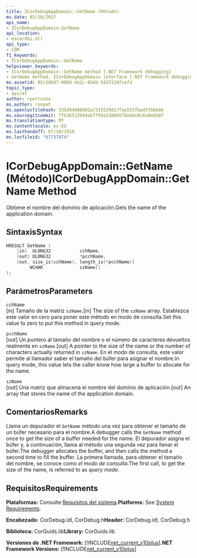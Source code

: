 ```yaml
---
title: ICorDebugAppDomain::GetName (Método)
ms.date: 03/30/2017
api_name:
- ICorDebugAppDomain.GetName
api_location:
- mscordbi.dll
api_type:
- COM
f1_keywords:
- ICorDebugAppDomain::GetName
helpviewer_keywords:
- ICorDebugAppDomain::GetName method [.NET Framework debugging]
- GetName method, ICorDebugAppDomain interface [.NET Framework debugging]
ms.assetid: 02c596d7-00b0-4e2c-856b-5425158fcefd
topic_type:
- apiref
author: rpetrusha
ms.author: ronpet
ms.openlocfilehash: 535d94688d02a7315529d17fae555fba457bbb86
ms.sourcegitcommit: 7f616512044ab7795e32806578e8dc0c6a0e038f
ms.translationtype: MT
ms.contentlocale: es-ES
ms.lasthandoff: 07/10/2019
ms.locfileid: "67737874"
---
```

# <a name="icordebugappdomaingetname-method"></a><span data-ttu-id="aaed2-102">ICorDebugAppDomain::GetName (Método)</span><span class="sxs-lookup"><span data-stu-id="aaed2-102">ICorDebugAppDomain::GetName Method</span></span>
<span data-ttu-id="aaed2-103">Obtiene el nombre del dominio de aplicación.</span><span class="sxs-lookup"><span data-stu-id="aaed2-103">Gets the name of the application domain.</span></span>  
  
## <a name="syntax"></a><span data-ttu-id="aaed2-104">Sintaxis</span><span class="sxs-lookup"><span data-stu-id="aaed2-104">Syntax</span></span>  
  
```cpp  
HRESULT GetName (  
    [in]  ULONG32           cchName,  
    [out] ULONG32           *pcchName,  
    [out, size_is(cchName), length_is(*pcchName)]   
         WCHAR              szName[]  
);  
```  
  
## <a name="parameters"></a><span data-ttu-id="aaed2-105">Parámetros</span><span class="sxs-lookup"><span data-stu-id="aaed2-105">Parameters</span></span>  
 `cchName`  
 <span data-ttu-id="aaed2-106">[in] Tamaño de la matriz `szName`.</span><span class="sxs-lookup"><span data-stu-id="aaed2-106">[in] The size of the `szName` array.</span></span> <span data-ttu-id="aaed2-107">Establezca este valor en cero para poner este método en modo de consulta.</span><span class="sxs-lookup"><span data-stu-id="aaed2-107">Set this value to zero to put this method in query mode.</span></span>  
  
 `pcchName`  
 <span data-ttu-id="aaed2-108">[out] Un puntero al tamaño del nombre o el número de caracteres devueltos realmente en `szName`.</span><span class="sxs-lookup"><span data-stu-id="aaed2-108">[out] A pointer to the size of the name or the number of characters actually returned in `szName`.</span></span> <span data-ttu-id="aaed2-109">En el modo de consulta, este valor permite al llamador saber el tamaño del búfer para asignar el nombre.</span><span class="sxs-lookup"><span data-stu-id="aaed2-109">In query mode, this value lets the caller know how large a buffer to allocate for the name.</span></span>  
  
 `szName`  
 <span data-ttu-id="aaed2-110">[out] Una matriz que almacena el nombre del dominio de aplicación.</span><span class="sxs-lookup"><span data-stu-id="aaed2-110">[out] An array that stores the name of the application domain.</span></span>  
  
## <a name="remarks"></a><span data-ttu-id="aaed2-111">Comentarios</span><span class="sxs-lookup"><span data-stu-id="aaed2-111">Remarks</span></span>  
 <span data-ttu-id="aaed2-112">Llama un depurador el `GetName` método una vez para obtener el tamaño de un búfer necesario para el nombre.</span><span class="sxs-lookup"><span data-stu-id="aaed2-112">A debugger calls the `GetName` method once to get the size of a buffer needed for the name.</span></span> <span data-ttu-id="aaed2-113">El depurador asigna el búfer y, a continuación, llama al método una segunda vez para llenar el búfer.</span><span class="sxs-lookup"><span data-stu-id="aaed2-113">The debugger allocates the buffer, and then calls the method a second time to fill the buffer.</span></span> <span data-ttu-id="aaed2-114">La primera llamada, para obtener el tamaño del nombre, se conoce como *el modo de consulta*.</span><span class="sxs-lookup"><span data-stu-id="aaed2-114">The first call, to get the size of the name, is referred to as *query mode*.</span></span>  
  
## <a name="requirements"></a><span data-ttu-id="aaed2-115">Requisitos</span><span class="sxs-lookup"><span data-stu-id="aaed2-115">Requirements</span></span>  
 <span data-ttu-id="aaed2-116">**Plataformas:** Consulte [Requisitos del sistema](../../../../docs/framework/get-started/system-requirements.md).</span><span class="sxs-lookup"><span data-stu-id="aaed2-116">**Platforms:** See [System Requirements](../../../../docs/framework/get-started/system-requirements.md).</span></span>  
  
 <span data-ttu-id="aaed2-117">**Encabezado**: CorDebug.idl, CorDebug.h</span><span class="sxs-lookup"><span data-stu-id="aaed2-117">**Header:** CorDebug.idl, CorDebug.h</span></span>  
  
 <span data-ttu-id="aaed2-118">**Biblioteca:** CorGuids.lib</span><span class="sxs-lookup"><span data-stu-id="aaed2-118">**Library:** CorGuids.lib</span></span>  
  
 <span data-ttu-id="aaed2-119">**Versiones de .NET Framework:** [!INCLUDE[net_current_v10plus](../../../../includes/net-current-v10plus-md.md)]</span><span class="sxs-lookup"><span data-stu-id="aaed2-119">**.NET Framework Versions:** [!INCLUDE[net_current_v10plus](../../../../includes/net-current-v10plus-md.md)]</span></span>
